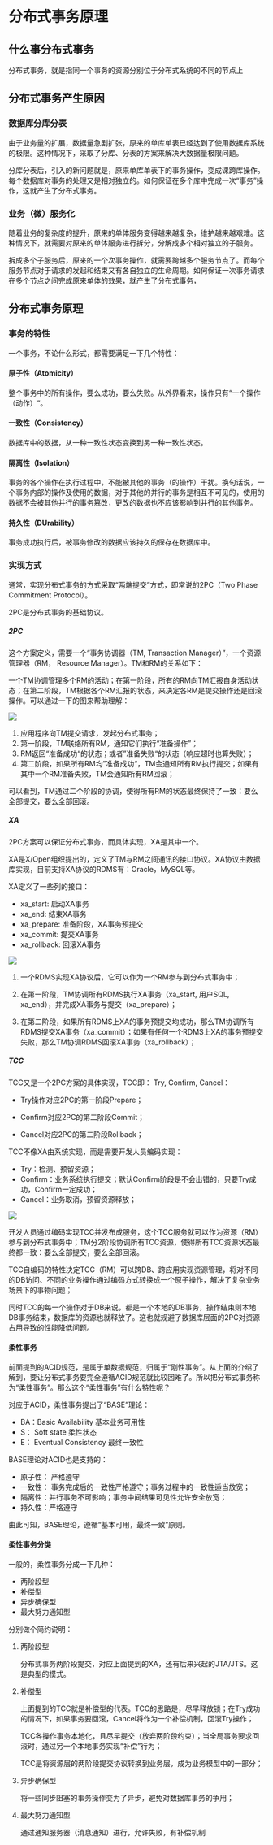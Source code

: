 # 分布式事务原理



## 什么事分布式事务

分布式事务，就是指同一个事务的资源分别位于分布式系统的不同的节点上

## 分布式事务产生原因

### 数据库分库分表

由于业务量的扩展，数据量急剧扩张，原来的单库单表已经达到了使用数据库系统的极限。这种情况下，采取了分库、分表的方案来解决大数据量极限问题。

分库分表后，引入的新问题就是，原来单库单表下的事务操作，变成课跨库操作。每个数据库对事务的处理又是相对独立的。如何保证在多个库中完成一次“事务”操作，这就产生了分布式事务。

### 业务（微）服务化

随着业务的复杂度的提升，原来的单体服务变得越来越复杂，维护越来越艰难。这种情况下，就需要对原来的单体服务进行拆分，分解成多个相对独立的子服务。

拆成多个子服务后，原来的一个次事务操作，就需要跨越多个服务节点了。而每个服务节点对于请求的发起和结束又有各自独立的生命周期。如何保证一次事务请求在多个节点之间完成原来单体的效果，就产生了分布式事务，

## 分布式事务原理

### 事务的特性

一个事务，不论什么形式，都需要满足一下几个特性：

#### 原子性（Atomicity）

整个事务中的所有操作，要么成功，要么失败。从外界看来，操作只有“一个操作（动作）“。

#### 一致性（Consistency）

数据库中的数据，从一种一致性状态变换到另一种一致性状态。

#### 隔离性（Isolation）

事务的各个操作在执行过程中，不能被其他的事务（的操作）干扰。换句话说，一个事务内部的操作及使用的数据，对于其他的并行的事务是相互不可见的，使用的数据不会被其他并行的事务篡改，更改的数据也不应该影响到并行的其他事务。

#### 持久性（DUrability）

事务成功执行后，被事务修改的数据应该持久的保存在数据库中。

### 实现方式

通常，实现分布式事务的方式采取“两端提交”方式，即常说的2PC（Two Phase Commitment Protocol）。

2PC是分布式事务的基础协议。

##### 2PC

这个方案定义，需要一个“事务协调器（TM, Transaction Manager）”，一个资源管理器（RM， Resource Manager）。TM和RM的关系如下：

一个TM协调管理多个RM的活动；在第一阶段，所有的RM向TM汇报自身活动状态；在第二阶段，TM根据各个RM汇报的状态，来决定各RM是提交操作还是回滚操作。可以通过一下的图来帮助理解：

![](./2PC.png)

1. 应用程序向TM提交请求，发起分布式事务；
2. 第一阶段，TM联络所有RM，通知它们执行“准备操作”；
3. RM返回“准备成功“的状态；或者”准备失败“的状态（响应超时也算失败）；
4. 第二阶段，如果所有RM均”准备成功“，TM会通知所有RM执行提交；如果有其中一个RM准备失败，TM会通知所有RM回滚；

可以看到，TM通过二个阶段的协调，使得所有RM的状态最终保持了一致：要么全部提交，要么全部回滚。

##### XA

2PC方案可以保证分布式事务，而具体实现，XA是其中一个。

XA是X/Open组织提出的，定义了TM与RM之间通讯的接口协议。XA协议由数据库实现，目前支持XA协议的RDMS有：Oracle，MySQL等。

XA定义了一些列的接口：

* xa_start: 启动XA事务
* xa_end: 结束XA事务
* xa_prepare: 准备阶段，XA事务预提交
* xa_commit: 提交XA事务
* xa_rollback: 回滚XA事务

![](./XA.jpeg)

1. 一个RDMS实现XA协议后，它可以作为一个RM参与到分布式事务中；

2. 在第一阶段，TM协调所有RDMS执行XA事务（xa_start, 用户SQL, xa_end），并完成XA事务与提交（xa_prepare）；

3. 在第二阶段，如果所有RDMS上XA的事务预提交均成功，那么TM协调所有RDMS提交XA事务（xa_commit）；如果有任何一个RDMS上XA的事务预提交失败，那么TM协调RDMS回滚XA事务（xa_rollback）；

##### TCC

TCC又是一个2PC方案的具体实现，TCC即： Try, Confirm, Cancel：

* Try操作对应2PC的第一阶段Prepare；

* Confirm对应2PC的第二阶段Commit；

* Cancel对应2PC的第二阶段Rollback；

TCC不像XA由系统实现，而是需要开发人员编码实现：

* Try：检测、预留资源；
* Confirm：业务系统执行提交；默认Confirm阶段是不会出错的，只要Try成功，Confirm一定成功；
* Cancel：业务取消，预留资源释放；

![](./TCC.jpeg)

开发人员通过编码实现TCC并发布成服务，这个TCC服务就可以作为资源（RM）参与到分布式事务中；TM分2阶段协调所有TCC资源，使得所有TCC资源状态最终都一致：要么全部提交，要么全部回滚。

TCC自编码的特性决定TCC（RM）可以跨DB、跨应用实现资源管理，将对不同的DB访问、不同的业务操作通过编码方式转换成一个原子操作，解决了复杂业务场景下的事物问题；

同时TCC的每一个操作对于DB来说，都是一个本地的DB事务，操作结束则本地DB事务结束，数据库的资源也就释放了。这也就规避了数据库层面的2PC对资源占用导致的性能降低问题。

#### 柔性事务 

前面提到的ACID规范，是属于单数据规范，归属于“刚性事务”。从上面的介绍了解到，要让分布式事务要完全遵循ACID规范就比较困难了。所以把分布式事务称为“柔性事务”。那么这个“柔性事务”有什么特性呢？

对应于ACID，柔性事务提出了“BASE”理论：

* BA：Basic Availability 基本业务可用性
* S： Soft state 柔性状态
* E： Eventual Consistency 最终一致性

BASE理论对ACID也是支持的：

* 原子性： 严格遵守
* 一致性： 事务完成后的一致性严格遵守；事务过程中的一致性适当放宽；
* 隔离性：并行事务不可影响；事务中间结果可见性允许安全放宽；
* 持久性：严格遵守

由此可知，BASE理论，遵循“基本可用，最终一致”原则。

#### 柔性事务分类

一般的，柔性事务分成一下几种：

* 两阶段型
* 补偿型
* 异步确保型
* 最大努力通知型

分别做个简约说明：

1. 两阶段型

   分布式事务两阶段提交，对应上面提到的XA，还有后来兴起的JTA/JTS。这是典型的模式。

2. 补偿型

   上面提到的TCC就是补偿型的代表。TCC的思路是，尽早释放锁；在Try成功的情况下，如果事务要回滚，Cancel将作为一个补偿机制，回滚Try操作；

   TCC各操作事务本地化，且尽早提交（放弃两阶段约束）；当全局事务要求回滚时，通过另一个本地事务实现“补偿”行为；

   TCC是将资源层的两阶段提交协议转换到业务层，成为业务模型中的一部分；

3. 异步确保型

   将一些同步阻塞的事务操作变为了异步，避免对数据库事务的争用；

4. 最大努力通知型

   通过通知服务器（消息通知）进行，允许失败，有补偿机制